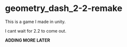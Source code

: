 # geometry_dash_2-2-remake

This is a game I made in unity.

I cant wait for 2.2 to come out.

**ADDING MORE LATER**
